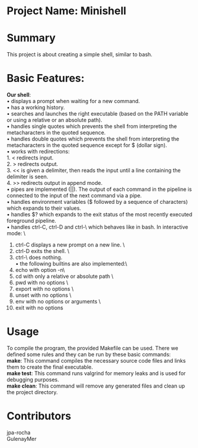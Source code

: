 # Project Name: Minishell

# Summary
This project is about creating a simple shell, similar to bash. 

# Basic Features:
**Our shell**:<br>
• displays a prompt when waiting for a new command. \
• has a working history. \
• searches and launches the right executable (based on the PATH variable or using a
  relative or an absolute path). \
• handles single quotes which prevents the shell from interpreting the metacharacters
  in the quoted sequence. \
• handles double quotes which prevents the shell from interpreting the metacharacters
  in the quoted sequence except for $ (dollar sign). \
  • works with redirections: \
    1. < redirects input. \
    2. > redirects output. \
    3. << is given a delimiter, then reads the input until a line containing the
      delimiter is seen. \
    4. >> redirects output in append mode. \
• pipes are implemented (||). The output of each command in the pipeline is
connected to the input of the next command via a pipe. \
• handles environment variables ($ followed by a sequence of characters) which expands to their values.\
• handles $? which expands to the exit status of the most recently executed
foreground pipeline.\
• handles ctrl-C, ctrl-D and ctrl-\ which behaves like in bash.
  In interactive mode: \
   1. ctrl-C displays a new prompt on a new line. \
   2. ctrl-D exits the shell. \
   3. ctrl-\ does nothing. \
• the following builtins are also implemented:\
   1. echo with option -n\
   2. cd with only a relative or absolute path \
   3. pwd with no options \
   4. export with no options \
   5. unset with no options \
   6. env with no options or arguments \
   7. exit with no options

# Usage
To compile the program, the provided Makefile can be used. There we defined some rules and they can be run by these basic commands:<br>
**make**: This command compiles the necessary source code files and links them to create the final executable.<br>
**make test**: This command runs valgrind for memory leaks and is used for debugging purposes.<br>
**make clean**: This command will remove any generated files and clean up the project directory.<br>

# Contributors
jpa-rocha<br>
GulenayMer<br>
